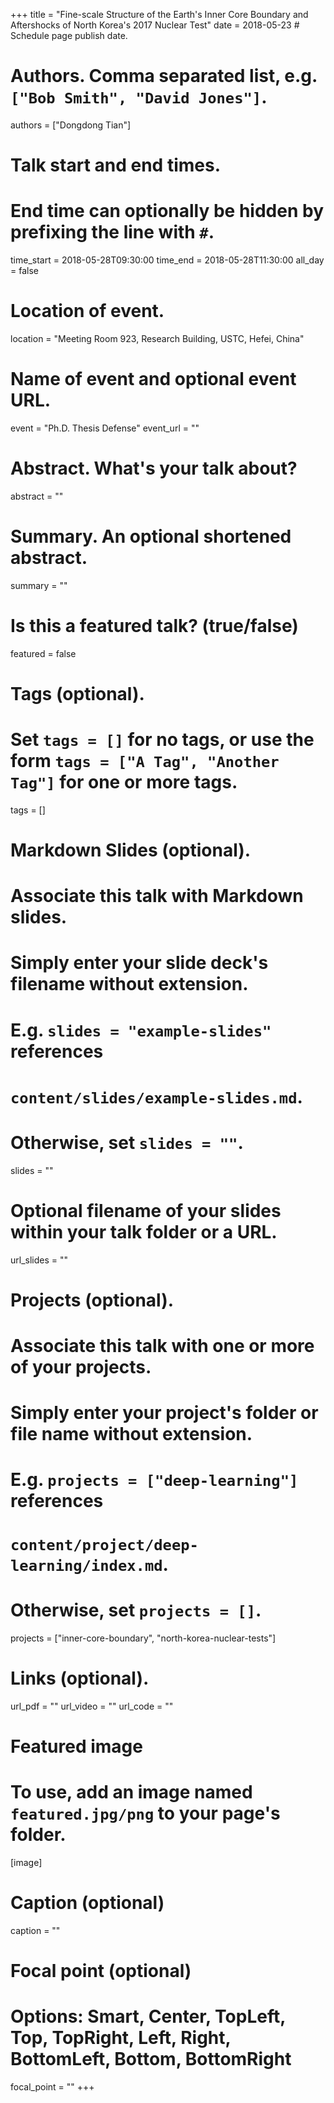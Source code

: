 +++
title = "Fine-scale Structure of the Earth's Inner Core Boundary and Aftershocks of North Korea's 2017 Nuclear Test"
date = 2018-05-23 # Schedule page publish date.

# Authors. Comma separated list, e.g. `["Bob Smith", "David Jones"]`.
authors = ["Dongdong Tian"]

# Talk start and end times.
#   End time can optionally be hidden by prefixing the line with `#`.
time_start = 2018-05-28T09:30:00
time_end = 2018-05-28T11:30:00
all_day = false

# Location of event.
location = "Meeting Room 923, Research Building, USTC, Hefei, China"

# Name of event and optional event URL.
event = "Ph.D. Thesis Defense"
event_url = ""

# Abstract. What's your talk about?
abstract = ""

# Summary. An optional shortened abstract.
summary = ""

# Is this a featured talk? (true/false)
featured = false

# Tags (optional).
#   Set `tags = []` for no tags, or use the form `tags = ["A Tag", "Another Tag"]` for one or more tags.
tags = []

# Markdown Slides (optional).
#   Associate this talk with Markdown slides.
#   Simply enter your slide deck's filename without extension.
#   E.g. `slides = "example-slides"` references
#   `content/slides/example-slides.md`.
#   Otherwise, set `slides = ""`.
slides = ""

# Optional filename of your slides within your talk folder or a URL.
url_slides = ""

# Projects (optional).
#   Associate this talk with one or more of your projects.
#   Simply enter your project's folder or file name without extension.
#   E.g. `projects = ["deep-learning"]` references
#   `content/project/deep-learning/index.md`.
#   Otherwise, set `projects = []`.
projects = ["inner-core-boundary", "north-korea-nuclear-tests"]

# Links (optional).
url_pdf = ""
url_video = ""
url_code = ""

# Featured image
# To use, add an image named `featured.jpg/png` to your page's folder.
[image]
  # Caption (optional)
  caption = ""

  # Focal point (optional)
  # Options: Smart, Center, TopLeft, Top, TopRight, Left, Right, BottomLeft, Bottom, BottomRight
  focal_point = ""
+++
